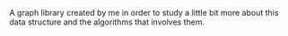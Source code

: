 A graph library created by me in order to study a little bit more about this data structure and the algorithms that involves them.
